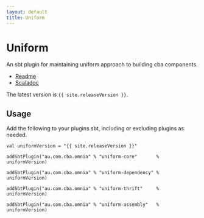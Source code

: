 ```yaml
---
layout: default
title: Uniform
---
```


Uniform
=======

An sbt plugin for maintaining uniform approach to building cba components.


* [Readme](https://github.com/CommBank/uniform/)
* [Scaladoc](/uniform/latest/api/index.html)

The latest version is `{{ site.releaseVersion }}`.

Usage
-----

Add the following to your plugins.sbt, including or excluding plugins as needed.

```
val uniformVersion = "{{ site.releaseVersion }}"

addSbtPlugin("au.com.cba.omnia" % "uniform-core"       % uniformVersion)

addSbtPlugin("au.com.cba.omnia" % "uniform-dependency" % uniformVersion)

addSbtPlugin("au.com.cba.omnia" % "uniform-thrift"     % uniformVersion)

addSbtPlugin("au.com.cba.omnia" % "uniform-assembly"   % uniformVersion)
```
